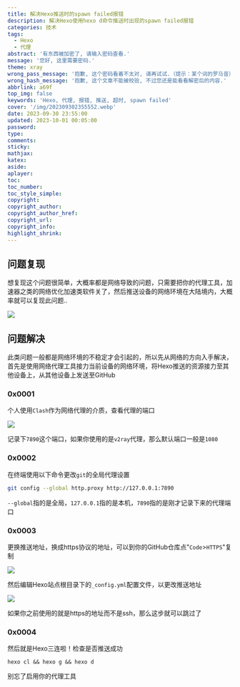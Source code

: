 ```yaml
---
title: 解决Hexo推送时的spawn failed报错
description: 解决Hexo使用hexo d命令推送时出现的spawn failed报错
categories: 技术
tags:
  - Hexo
  - 代理
abstract: '有东西被加密了, 请输入密码查看.'
message: '您好, 这里需要密码.'
theme: xray
wrong_pass_message: '抱歉, 这个密码看着不太对, 请再试试.（提示：某个词的罗马音）'
wrong_hash_message: '抱歉, 这个文章不能被校验, 不过您还是能看看解密后的内容.'
abbrlink: a69f
top_img: false
keywords: 'Hexo, 代理, 报错, 推送, 超时, spawn failed'
cover: '/img/202309302355552.webp'
date: 2023-09-30 23:55:00
updated: 2023-10-01 00:05:00
password:
type:
comments:
sticky:
mathjax:
katex:
aside:
aplayer:
toc:
toc_number:
toc_style_simple:
copyright:
copyright_author:
copyright_author_href:
copyright_url:
copyright_info:
highlight_shrink:
---
```


## 问题复现

想复现这个问题很简单，大概率都是网络导致的问题，只需要把你的代理工具，加速器之类的网络优化加速类软件关了，然后推送设备的网络环境在大陆境内，大概率就可以复现此问题..

![](/img/202309302324007.webp)

## 问题解决

此类问题一般都是网络环境的不稳定才会引起的，所以先从网络的方向入手解决，首先是使用网络代理工具接力当前设备的网络环境，将Hexo推送的资源接力至其他设备上，从其他设备上发送至GitHub

### 0x0001

个人使用`Clash`作为网络代理的介质，查看代理的端口

![](/img/202309302338871.webp)

记录下`7890`这个端口，如果你使用的是`v2ray`代理，那么默认端口一般是`1080`

### 0x0002

在终端使用以下命令更改`git`的全局代理设置

```sh
git config --global http.proxy http://127.0.0.1:7890
```

`--global`指的是全局，`127.0.0.1`指的是本机，`7890`指的是刚才记录下来的代理端口

### 0x0003

更换推送地址，换成https协议的地址，可以到你的GitHub仓库点"`Code`>`HTTPS`"复制

![](/img/202309302349386.webp)

然后编辑Hexo站点根目录下的`_config.yml`配置文件，以更改推送地址

![](/img/202309302349385.webp)

如果你之前使用的就是https的地址而不是ssh，那么这步就可以跳过了

### 0x0004

然后就是Hexo三连啦！检查是否推送成功

```
hexo cl && hexo g && hexo d
```

别忘了启用你的代理工具